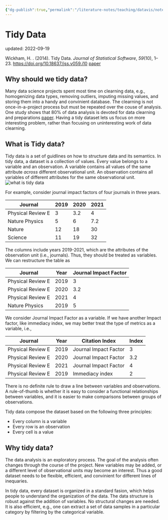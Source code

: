 ```yaml
---
{"dg-publish":true,"permalink":"/literature-notes/teaching/datavis/note/tidy-data/"}
---
```



# Tidy Data
updated: 2022-09-19

Wickham, H. . (2014). Tidy Data. _Journal of Statistical Software_, _59_(10), 1–23. https://doi.org/10.18637/jss.v059.i10
[paper](https://www.jstatsoft.org/article/view/v059i10)

## Why should we tidy data?
Many data science projects spent most time on clearning data, e.g., homogenizing data types, removing outliers, imputing missing values, and storing them into a handy and convinient database. The clearning is not once-in-a-project process but must be repeated over the couse of analysis. One study shows that 80% of data analysis is devoted for data clearning and preparations [paper](https://www.amazon.com/Exploratory-Data-Mining-Cleaning/dp/0471268518). Having a tidy dataset lets us focus on more interesting problem, rather than focusing on uninteresting work of data clearning. 

## What is Tidy data?
Tidy data is a set of guidlines on how to structure data and its semantics.  In tidy data, a dataset is a collection of values. Every value belongs to a variable and an observation. A variable contains all values of the same attribute *across* different observational unit. An observation contains all variables of different attributes for the same observational unit. 
![what is tidy data](https://miro.medium.com/max/1400/1*7jjzhy4KknPz9hJVnC_w7w.png)

For example, consider journal impact factors of four journals in three years. 

| Journal            | 2019 | 2020 | 2021 |
| ------------------ | ---- | ---- | ---- |
| Physical Review E | 3    | 3.2  | 4    |
| Nature Physics     | 5    | 6    | 7.2  |
| Nature             | 12   | 18   | 30   |
| Science            | 11   | 19   | 32   | 

The columns include years 2019-2021, which are the attributes of the observation unit (i.e., journals). Thus, they should be treated as variables. We can restructure the table as 

| Journal           | Year | Journal Impact Factor |
| ----------------- | ---- | --------------------- |
| Physical Review E | 2019 | 3                     |
| Physical Review E | 2020 | 3.2                   |
| Physical Review E | 2021 | 4                     |
| Nature Physics    | 2019 | 5                     | 

We consider Journal Impact Factor as a variable. If we have another Impact factor, like immediacy index, we may better treat the type of metrics as a variable, i.e., 

| Journal           | Year | Citation Index        | Index |
| ----------------- | ---- | --------------------- | ----- |
| Physical Review E | 2019 | Journal Impact Factor | 3     |
| Physical Review E | 2020 | Journal Impact Factor | 3.2   |
| Physical Review E | 2021 | Journal Impact Factor | 4     |
| Physical Review E   | 2019 | Immediacy index | 2     |

There is no definite rule to draw a line between variables and observations. A rule-of-thumb is whether it is easy to consider a functional relationships between variables, and it is easier to make comparisons between groups of observations. 

Tidy data compose the dataset based on the following three principles: 
- Every column is a variable 
- Every row is an observation
- Every cell is a value 

## Why tidy data?
The data analysis is an exploratory process. The goal of the analysis often changes through the course of the project. New variables may be added, or a different level of observational units may become an interest. Thus a good dataset needs to be flexible, efficient, and convinient for different lines of inequaries. 

In tidy data, every dataset is organized in a standard fasion, which helps people to understand the organization of the data. The data structure is robust against the addition of variables. No structural changes are needed. It is also efficient, e.g., one can extract a set of data samples in a particular category by filtering by the categorical variable.



